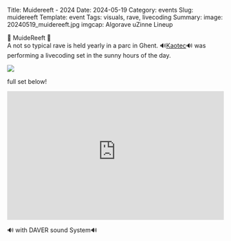 Title: Muidereeft - 2024
Date: 2024-05-19
Category: events
Slug: muidereeft
Template: event
Tags:  visuals, rave, livecoding
Summary: 
image: 20240519_muidereeft.jpg
imgcap: Algorave  uZinne Lineup  

🌟 MuideReeft 🌟  
A not so typical rave is held yearly in a parc in Ghent. 🔊[Kaotec](../../coders/kaotec)🔊  was performing a livecoding set in the sunny hours of the day.

<div class="cyber-tile-big cyber-tile-vid fg-dark bg-blue">
<img src="../../../images/20240519_muidereeft.jpg" />
</div>
 
full set below!

<div class="cyber-tile-big cyber-tile-vid fg-dark bg-blue">
<iframe width="100%" height="300px" src="https://www.youtube-nocookie.com/embed/9SMEgGfmn7Q?si=Udgv6a95PipgQ_5e" title="YouTube video player" frameborder="0" allow="accelerometer; autoplay; clipboard-write; encrypted-media; gyroscope; picture-in-picture; web-share" allowfullscreen></iframe>
</div>



🔊 with DAVER sound System🔊

